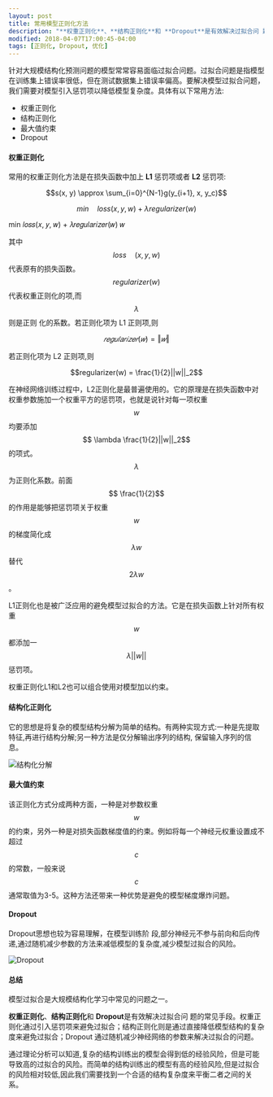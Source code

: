 ```yaml
---
layout: post
title: 常用模型正则化方法
description: "**权重正则化**、**结构正则化**和 **Dropout**是有效解决过拟合问 题的常见手段。"
modified: 2018-04-07T17:00:45-04:00
tags: [正则化, Dropout, 优化]
---
```



针对大规模结构化预测问题的模型常常容易面临过拟合问题。过拟合问题是指模型在训练集上错误率很低，但在测试数据集上错误率偏高。要解决模型过拟合问题，我们需要对模型引入惩罚项以降低模型复杂度。具体有以下常用方法:
<!-- more -->
- 权重正则化
- 结构正则化
- 最大值约束
- Dropout

#### 权重正则化

常用的权重正则化方法是在损失函数中加上 **L1** 惩罚项或者 **L2** 惩罚项:

$$s(x, y) \approx \sum_{i=0}^{N-1}g(y_{i+1}, x, y_c)$$

$$min \quad loss(x,y,w) + \lambda regularizer(w) $$

min 𝑙𝑜𝑠𝑠(𝑥, 𝑦, 𝑤) + 𝜆𝑟𝑒𝑔𝑢𝑙𝑎𝑟𝑖𝑧𝑒𝑟(𝑤) 𝑤

其中$$loss \quad (x,y,w)$$ 代表原有的损失函数。$$regularizer(w)$$ 代表权重正则化的项,而 $$\lambda$$ 则是正则 化的系数。若正则化项为 L1 正则项,则

$$𝑟𝑒𝑔𝑢𝑙𝑎𝑟𝑖𝑧𝑒𝑟(𝑤) = ‖𝑤‖$$

若正则化项为 L2 正则项,则

$$regularizer(w) = \frac{1}{2}||w||_2$$


在神经网络训练过程中，L2正则化是最普遍使用的。它的原理是在损失函数中对权重参数施加一个权重平方的惩罚项，也就是说针对每一项权重$$w$$均要添加$$ \lambda \frac{1}{2}||w||_2$$的项式。$$\lambda$$为正则化系数。前面$$ \frac{1}{2}$$的作用是能够把惩罚项关于权重$$w$$的梯度简化成$$\lambda w$$替代$$2 \lambda w$$。

L1正则化也是被广泛应用的避免模型过拟合的方法。它是在损失函数上针对所有权重$$w$$都添加一$$\lambda ||w||$$惩罚项。

权重正则化L1和L2也可以组合使用对模型加以约束。


#### 结构化正则化

它的思想是将复杂的模型结构分解为简单的结构。有两种实现方式:一种是先提取特征,再进行结构分解;另一种方法是仅分解输出序列的结构, 保留输入序列的信息。

![结构化分解](https://note.youdao.com/yws/public/resource/645c7ef0f51ed836661b0eb73a4e7366/xmlnote/71014DCD634A46B098849DD7BA361ABA/7148)




#### 最大值约束
该正则化方式分成两种方面，一种是对参数权重$$w$$的约束，另外一种是对损失函数梯度值的约束。例如将每一个神经元权重设置成不超过$$c$$的常数，一般来说$$c$$通常取值为3-5。这种方法还带来一种优势是避免的模型梯度爆炸问题。


#### Dropout

Dropout思想也较为容易理解，在模型训练阶 段,部分神经元不参与前向和后向传递,通过随机减少参数的方法来减低模型的复杂度,减少模型过拟合的风险。

![Dropout](https://note.youdao.com/yws/public/resource/645c7ef0f51ed836661b0eb73a4e7366/xmlnote/0A3C0D402E5D401DAB783B1CE43AC4A3/7171)


#### 总结
模型过拟合是大规模结构化学习中常见的问题之一。

**权重正则化**、**结构正则化**和 **Dropout**是有效解决过拟合问 题的常见手段。权重正则化通过引入惩罚项来避免过拟合；结构正则化则是通过直接降低模型结构的复杂度来避免过拟合；Dropout 通过随机减少神经网络的参数来解决过拟合的问题。

通过理论分析可以知道,复杂的结构训练出的模型会得到低的经验风险，但是可能导致高的过拟合的风险。而简单的结构训练出的模型有高的经验风险,但是过拟合的风险相对较低,因此我们需要找到一个合适的结构复杂度来平衡二者之间的关系。